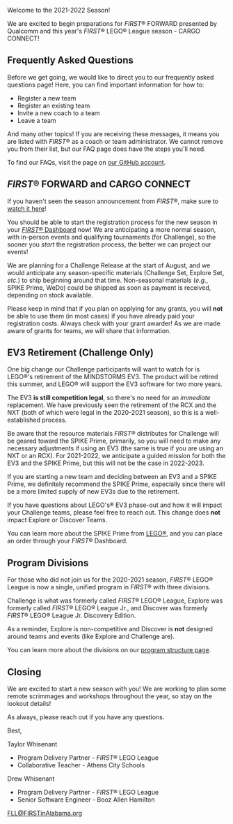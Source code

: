 Welcome to the 2021-2022 Season! 

We are excited to begin preparations for *FIRST*&reg; FORWARD presented by Qualcomm and this year's *FIRST*&reg; LEGO&reg; League season - CARGO CONNECT!


## Frequently Asked Questions

Before we get going, we would like to direct you to our frequently asked questions page! Here, you can find important information for how to:
- Register a new team
- Register an existing team
- Invite a new coach to a team
- Leave a team

And many other topics! If you are receiving these messages, it means you are listed with *FIRST*&reg; as a coach or team administrator. We cannot remove you from their list, but our FAQ page does have the steps you'll need.

To find our FAQs, visit the page on [our GitHub account](https://github.com/drewwhis/first-in-alabama/wiki/Frequently-Asked-Questions).


## *FIRST*&reg; FORWARD and CARGO CONNECT

If you haven't seen the season announcement from *FIRST*&reg;, make sure to [watch it here](https://www.youtube.com/watch?v=_9OvFDkA6qU)!

You should be able to start the registration process for the new season in your [*FIRST*&reg; Dashboard](https://www.firstinspires.org) now! We are anticipating a more normal season, with in-person events and qualifying tournaments (for Challenge), so the sooner you *start* the registration process, the better we can project our events!

We are planning for a Challenge Release at the start of August, and we would anticipate any season-specific materials (Challenge Set, Explore Set, *etc.*) to ship beginning around that time. Non-seasonal materials (*e.g.*, SPIKE Prime, WeDo) could be shipped as soon as payment is received, depending on stock available.

Please keep in mind that if you plan on applying for any grants, you will **not** be able to use them (in most cases) if you have already paid your registration costs. Always check with your grant awarder! As we are made aware of grants for teams, we will share that information.


## EV3 Retirement (Challenge Only)

One big change our Challenge participants will want to watch for is LEGO&reg;'s retirement of the MINDSTORMS EV3. The product will be retired this summer, and LEGO&reg; will support the EV3 software for two more years. 

The EV3 **is still competition legal**, so there's no need for an *immediate* replacement. We have previously seen the retirement of the RCX and the NXT (both of which were legal in the 2020-2021 season), so this is a well-established process.

Be aware that the resource materials *FIRST*&reg; distributes for Challenge will be geared toward the SPIKE Prime, primarily, so you will need to make any necessary adjustments if using an EV3 (the same is true if you are using an NXT or an RCX). For 2021-2022, we anticipate a guided mission for both the EV3 and the SPIKE Prime, but this will not be the case in 2022-2023.

If you are starting a new team and deciding between an EV3 and a SPIKE Prime, we definitely recommend the SPIKE Prime, especially since there will be a more limited supply of new EV3s due to the retirement.

If you have questions about LEGO's&reg; EV3 phase-out and how it will impact your Challenge teams, please feel free to reach out. This change does **not** impact Explore or Discover Teams.

You can learn more about the SPIKE Prime from [LEGO&reg;](https://education.lego.com/en-us/products/lego-education-spike-prime-set/45678#in-the-box), and you can place an order through your *FIRST*&reg; Dashboard.


## Program Divisions

For those who did not join us for the 2020-2021 season, *FIRST*&reg; LEGO&reg; League is now a single, unified program in *FIRST*&reg; with three divisions.

Challenge is what was formerly called *FIRST*&reg; LEGO&reg; League, Explore was formerly called *FIRST*&reg; LEGO&reg; League Jr., and Discover was formerly *FIRST*&reg; LEGO&reg; League Jr. Discovery Edition.

As a reminder, Explore is non-competitive and Discover is **not** designed around teams and events (like Explore and Challenge are).

You can learn more about the divisions on our [program structure page](https://github.com/drewwhis/first-in-alabama/blob/main/2021-2022/program-structure.md).


## Closing

We are excited to start a new season with you! We are working to plan some remote scrimmages and workshops throughout the year, so stay on the lookout details!

As always, please reach out if you have any questions.


Best,

Taylor Whisenant
- Program Delivery Partner - *FIRST*&reg; LEGO League
- Collaborative Teacher - Athens City Schools

Drew Whisenant
- Program Delivery Partner - *FIRST*&reg; LEGO League
- Senior Software Engineer - Booz Allen Hamilton

FLL@FIRSTinAlabama.org